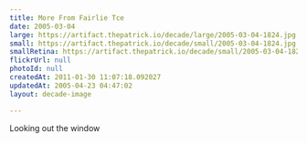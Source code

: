 ```yaml
---
title: More From Fairlie Tce
date: 2005-03-04
large: https://artifact.thepatrick.io/decade/large/2005-03-04-1824.jpg
small: https://artifact.thepatrick.io/decade/small/2005-03-04-1824.jpg
smallRetina: https://artifact.thepatrick.io/decade/small/2005-03-04-1824@2x.jpg
flickrUrl: null
photoId: null
createdAt: 2011-01-30 11:07:18.092027
updatedAt: 2005-04-23 04:47:02
layout: decade-image

---
```

Looking out the window
